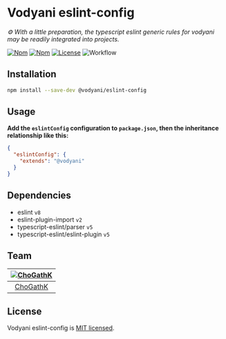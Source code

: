 # Vodyani eslint-config

*⚙ With a little preparation, the typescript eslint generic rules for vodyani may be readily integrated into projects.*

[![Npm](https://img.shields.io/npm/v/@vodyani/eslint-config)](https://www.npmjs.com/package/@vodyani/eslint-config)
[![Npm](https://img.shields.io/npm/dm/@vodyani/eslint-config)](https://www.npmjs.com/package/@vodyani/eslint-config)
[![License](https://img.shields.io/github/license/vodyani/eslint-config)](LICENSE)
![Workflow](https://github.com/vodyani/eslint-config/actions/workflows/release.yml/badge.svg)

## Installation

```sh
npm install --save-dev @vodyani/eslint-config
```

## Usage

**Add the `eslintConfig` configuration to `package.json`, then the inheritance relationship like this:**

```json
{
  "eslintConfig": {
    "extends": "@vodyani"
  }
}
```

## Dependencies

- eslint `v8`
- eslint-plugin-import `v2`
- typescript-eslint/parser `v5`
- typescript-eslint/eslint-plugin `v5`

## Team

|[![ChoGathK](https://github.com/chogathK.png?size=100)](https://github.com/chogathK)|
|:-:|
|[ChoGathK](https://github.com/chogathK)|

## License

Vodyani eslint-config is [MIT licensed](LICENSE).
